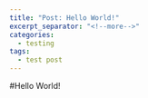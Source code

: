 ```yaml
---
title: "Post: Hello World!"
excerpt_separator: "<!--more-->"
categories:
  - testing
tags:
  - test post
---
```


#Hello World!
